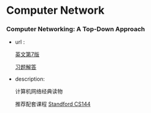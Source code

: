 # Computer Network

### Computer Networking: A Top-Down Approach

- url : 

  [英文第7版](https://drive.google.com/file/d/1dY8yr9waTU3qYAsLKflJf4_51iHXMESL/view?usp=sharing)

  [习题解答](https://drive.google.com/file/d/1CxVKB9Ezey8ol2gRW44EKFncvhVmiwdK/view?usp=sharing)

- description:

  计算机网络经典读物

  推荐配套课程 [Standford  CS144](https://cs144.github.io/)

  

